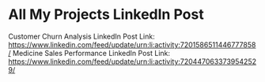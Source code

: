 # All My Projects LinkedIn Post 
Customer Churn Analysis LinkedIn Post Link: https://www.linkedin.com/feed/update/urn:li:activity:7201586511446777858/
Medicine Sales Performance LinkedIn Post Link: https://www.linkedin.com/feed/update/urn:li:activity:7204470633739542529/
